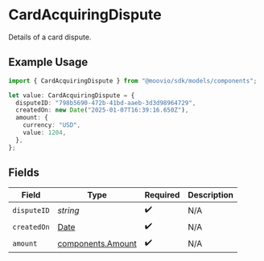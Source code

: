 # CardAcquiringDispute

Details of a card dispute.

## Example Usage

```typescript
import { CardAcquiringDispute } from "@moovio/sdk/models/components";

let value: CardAcquiringDispute = {
  disputeID: "798b5690-472b-41bd-aaeb-3d3d98964729",
  createdOn: new Date("2025-01-07T16:39:16.650Z"),
  amount: {
    currency: "USD",
    value: 1204,
  },
};
```

## Fields

| Field                                                                                         | Type                                                                                          | Required                                                                                      | Description                                                                                   |
| --------------------------------------------------------------------------------------------- | --------------------------------------------------------------------------------------------- | --------------------------------------------------------------------------------------------- | --------------------------------------------------------------------------------------------- |
| `disputeID`                                                                                   | *string*                                                                                      | :heavy_check_mark:                                                                            | N/A                                                                                           |
| `createdOn`                                                                                   | [Date](https://developer.mozilla.org/en-US/docs/Web/JavaScript/Reference/Global_Objects/Date) | :heavy_check_mark:                                                                            | N/A                                                                                           |
| `amount`                                                                                      | [components.Amount](../../models/components/amount.md)                                        | :heavy_check_mark:                                                                            | N/A                                                                                           |
